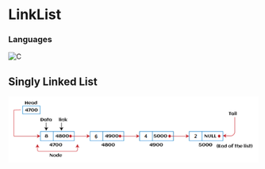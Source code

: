 # LinkList

### Languages

![C](https://skills.thijs.gg/icons?i=c)

## Singly Linked List

![singly_link_list](./src/singly_link_list.png)
